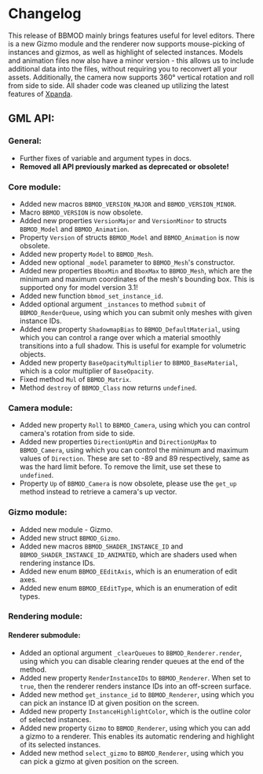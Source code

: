 # Changelog
This release of BBMOD mainly brings features useful for level editors. There is a new Gizmo module and the renderer now supports mouse-picking of instances and gizmos, as well as highlight of selected instances. Models and animation files now also have a minor version - this allows us to include additional data into the files, without requiring you to reconvert all your assets. Additionally, the camera now supports 360° vertical rotation and roll from side to side. All shader code was cleaned up utilizing the latest features of [Xpanda](https://github.com/GameMakerDiscord/Xpanda).

## GML API:
### General:
* Further fixes of variable and argument types in docs.
* **Removed all API previously marked as deprecated or obsolete!**

### Core module:
* Added new macros `BBMOD_VERSION_MAJOR` and `BBMOD_VERSION_MINOR`.
* Macro `BBMOD_VERSION` is now obsolete.
* Added new properties `VersionMajor` and `VersionMinor` to structs `BBMOD_Model` and `BBMOD_Animation`.
* Property `Version` of structs `BBMOD_Model` and `BBMOD_Animation` is now obsolete.
* Added new property `Model` to `BBMOD_Mesh`.
* Added new optional `_model` parameter to `BBMOD_Mesh`'s constructor.
* Added new properties `BboxMin` and `BboxMax` to `BBMOD_Mesh`, which are the minimum and maximum coordinates of the mesh's bounding box. This is supported ony for model version 3.1!
* Added new function `bbmod_set_instance_id`.
* Added optional argument `_instances` to method `submit` of `BBMOD_RenderQueue`, using which you can submit only meshes with given instance IDs.
* Added new property `ShadowmapBias` to `BBMOD_DefaultMaterial`, using which you can control a range over which a material smoothly transitions into a full shadow. This is useful for example for volumetric objects.
* Added new property `BaseOpacityMultiplier` to `BBMOD_BaseMaterial`, which is a color multiplier of `BaseOpacity`.
* Fixed method `Mul` of `BBMOD_Matrix`.
* Method `destroy` of `BBMOD_Class` now returns `undefined`.

### Camera module:
* Added new property `Roll` to `BBMOD_Camera`, using which you can control camera's rotation from side to side.
* Added new properties `DirectionUpMin` and `DirectionUpMax` to `BBMOD_Camera`, using which you can control the minimum and maximum values of `Direction`. These are set to -89 and 89 respectively, same as was the hard limit before. To remove the limit, use set these to `undefined`.
* Property `Up` of `BBMOD_Camera` is now obsolete, please use the `get_up` method instead to retrieve a camera's up vector.

### Gizmo module:
* Added new module - Gizmo.
* Added new struct `BBMOD_Gizmo`.
* Added new macros `BBMOD_SHADER_INSTANCE_ID` and `BBMOD_SHADER_INSTANCE_ID_ANIMATED`, which are shaders used when rendering instance IDs.
* Added new enum `BBMOD_EEditAxis`, which is an enumeration of edit axes.
* Added new enum `BBMOD_EEditType`, which is an enumeration of edit types.

### Rendering module:
#### Renderer submodule:
* Added an optional argument `_clearQueues` to `BBMOD_Renderer.render`, using which you can disable clearing render queues at the end of the method.
* Added new property `RenderInstanceIDs` to `BBMOD_Renderer`. When set to `true`, then the renderer renders instance IDs into an off-screen surface.
* Added new method `get_instance_id` to `BBMOD_Renderer`, using which you can pick an instance ID at given position on the screen.
* Added new property `InstanceHighlightColor`, which is the outline color of selected instances.
* Added new property `Gizmo` to `BBMOD_Renderer`, using which you can add a gizmo to a renderer. This enables its automatic rendering and highlight of its selected instances.
* Added new method `select_gizmo` to `BBMOD_Renderer`, using which you can pick a gizmo at given position on the screen.
